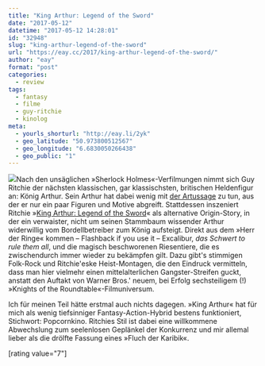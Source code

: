 ```yaml
---
title: "King Arthur: Legend of the Sword"
date: "2017-05-12"
datetime: "2017-05-12 14:28:01"
id: "32948"
slug: "king-arthur-legend-of-the-sword"
url: "https://eay.cc/2017/king-arthur-legend-of-the-sword/"
author: "eay"
format: "post"
categories:
  - review
tags:
  - fantasy
  - filme
  - guy-ritchie
  - kinolog
meta:
  - yourls_shorturl: "http://eay.li/2yk"
  - geo_latitude: "50.973800512567"
  - geo_longitude: "6.6830050266438"
  - geo_public: "1"
---
```


![](https://eay.cc/uploads/2017/king-arthur.jpg)Nach den unsäglichen »Sherlock Holmes«-Verfilmungen nimmt sich Guy Ritchie der nächsten klassischen, gar klassischsten, britischen Heldenfigur an: König Arthur. Sein Arthur hat dabei wenig mit [der Artussage](https://de.wikipedia.org/wiki/Artus#Die_Artussage) zu tun, aus der er nur ein paar Figuren und Motive abgreift. Stattdessen inszeniert Ritchie »[King Arthur: Legend of the Sword](http://www.imdb.com/title/tt1972591/)« als alternative Origin-Story, in der ein verwaister, nicht um seinen Stammbaum wissender Arthur widerwillig vom Bordellbetreiber zum König aufsteigt. Direkt aus dem »Herr der Ringe« kommen – Flashback if you use it – Excalibur, _das Schwert to rule them all_, und die magisch beschworenen Riesentiere, die es zwischendurch immer wieder zu bekämpfen gilt. Dazu gibt's stimmigen Folk-Rock und Ritchie'eske Heist-Montagen, die den Eindruck vermitteln, dass man hier vielmehr einen mittelalterlichen Gangster-Streifen guckt, anstatt den Auftakt von Warner Bros.' neuem, bei Erfolg sechsteiligem (!) »Knights of the Roundtable«-Filmuniversum.

Ich für meinen Teil hätte erstmal auch nichts dagegen. »King Arthur« hat für mich als wenig tiefsinniger Fantasy-Action-Hybrid bestens funktioniert, Stichwort: Popcornkino. Ritchies Stil ist dabei eine willkommene Abwechslung zum seelenlosen Geplänkel der Konkurrenz und mir allemal lieber als die drölfte Fassung eines »Fluch der Karibik«. 

\[rating value="7"\]
